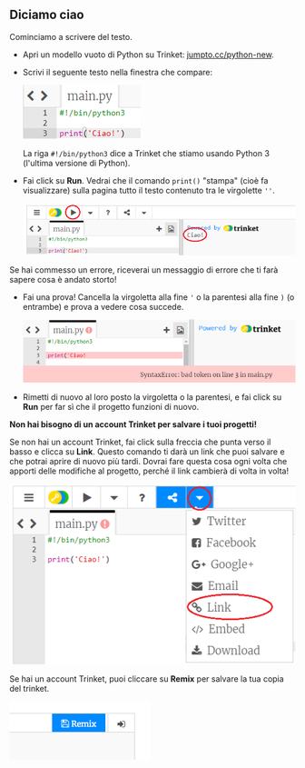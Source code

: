 ## Diciamo ciao

Cominciamo a scrivere del testo.

+ Apri un modello vuoto di Python su Trinket: <a href="http://jumpto.cc/python-new" target="_blank">jumpto.cc/python-new</a>.

+ Scrivi il seguente testo nella finestra che compare:
    
    ![screenshot](images/me-hi.png)
    
    La riga `#!/bin/python3` dice a Trinket che stiamo usando Python 3 (l'ultima versione di Python).

+ Fai click su **Run**. Vedrai che il comando `print()` "stampa" (cioè fa visualizzare) sulla pagina tutto il testo contenuto tra le virgolette `''`.
    
    ![screenshot](images/me-hi-test.png)

Se hai commesso un errore, riceverai un messaggio di errore che ti farà sapere cosa è andato storto!

+ Fai una prova! Cancella la virgoletta alla fine `'` o la parentesi alla fine `)` (o entrambe) e prova a vedere cosa succede.
    
    ![screenshot](images/me-syntax.png)

+ Rimetti di nuovo al loro posto la virgoletta o la parentesi, e fai click su **Run** per far sì che il progetto funzioni di nuovo.

**Non hai bisogno di un account Trinket per salvare i tuoi progetti!**

Se non hai un account Trinket, fai click sulla freccia che punta verso il basso e clicca su **Link**. Questo comando ti darà un link che puoi salvare e che potrai aprire di nuovo più tardi. Dovrai fare questa cosa ogni volta che apporti delle modifiche al progetto, perché il link cambierà di volta in volta!

![screenshot](images/me-link.png)

Se hai un account Trinket, puoi cliccare su **Remix** per salvare la tua copia del trinket.

![screenshot](images/me-remix.png)